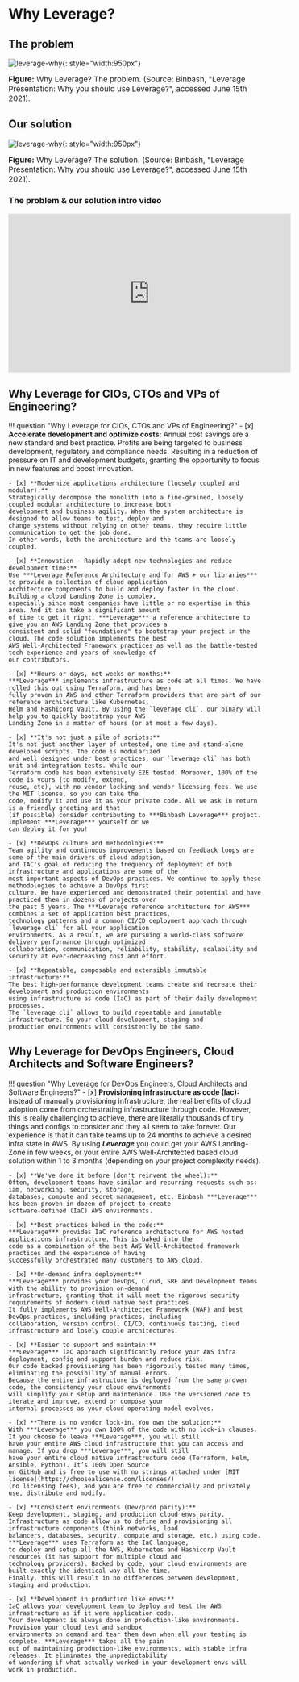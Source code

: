 # Why Leverage?

## The problem
![leverage-why](../../../assets/images/diagrams/leverage-why-problem.png "Leverage"){: style="width:950px"}
<figcaption style="font-size:15px">
<b>Figure:</b> Why Leverage? The problem.
(Source: Binbash, "Leverage Presentation: Why you should use Leverage?", accessed June 15th 2021).
</figcaption>

## Our solution
![leverage-why](../../../assets/images/diagrams/leverage-why-solution.png "Leverage"){: style="width:950px"}
<figcaption style="font-size:15px">
<b>Figure:</b> Why Leverage? The solution.
(Source: Binbash, "Leverage Presentation: Why you should use Leverage?", accessed June 15th 2021).
</figcaption>

### The problem & our solution intro video
<iframe width="560" height="315" src="https://www.youtube.com/embed/-vb9Qtz6mLs" title="YouTube video player" frameborder="0" allow="accelerometer; autoplay; clipboard-write; encrypted-media; gyroscope; picture-in-picture" allowfullscreen></iframe>

## Why Leverage for CIOs, CTOs and VPs of Engineering?

!!! question "Why Leverage for CIOs, CTOs and VPs of Engineering?"
    - [x] **Accelerate development and optimize costs:**
    Annual cost savings are a new standard and best practice. Profits are being targeted to business development,
    regulatory and compliance needs. Resulting in a reduction of pressure on IT and development budgets, granting
    the opportunity to focus in new features and boost innovation.

    - [x] **Modernize applications architecture (loosely coupled and modular):**
    Strategically decompose the monolith into a fine-grained, loosely coupled modular architecture to increase both 
    development and business agility. When the system architecture is designed to allow teams to test, deploy and
    change systems without relying on other teams, they require little communication to get the job done. 
    In other words, both the architecture and the teams are loosely coupled.

    - [x] **Innovation - Rapidly adopt new technologies and reduce development time:**
    Use ***Leverage Reference Architecture and for AWS + our libraries*** to provide a collection of cloud application
    architecture components to build and deploy faster in the cloud. Building a cloud Landing Zone is complex, 
    especially since most companies have little or no expertise in this area. And it can take a significant amount 
    of time to get it right. ***Leverage*** a reference architecture to give you an AWS Landing Zone that provides a 
    consistent and solid "foundations" to bootstrap your project in the cloud. The code solution implements the best 
    AWS Well-Architected Framework practices as well as the battle-tested tech experience and years of knowledge of
    our contributors.

    - [x] **Hours or days, not weeks or months:**
    ***Leverage*** implements infrastructure as code at all times. We have rolled this out using Terraform, and has been
    fully proven in AWS and other Terraform providers that are part of our reference architecture like Kubernetes,
    Helm and Hashicorp Vault. By using the `leverage cli`, our binary will help you to quickly bootstrap your AWS
    Landing Zone in a matter of hours (or at most a few days).

    - [x] **It's not just a pile of scripts:**
    It's not just another layer of untested, one time and stand-alone developed scripts. The code is modularized
    and well designed under best practices, our `leverage cli` has both unit and integration tests. While our
    Terraform code has been extensively E2E tested. Moreover, 100% of the code is yours (to modify, extend,
    reuse, etc), with no vendor locking and vendor licensing fees. We use the MIT license, so you can take the
    code, modify it and use it as your private code. All we ask in return is a friendly greeting and that
    (if possible) consider contributing to ***Binbash Leverage*** project. Implement ***Leverage*** yourself or we 
    can deploy it for you!

    - [x] **DevOps culture and methodologies:**
    Team agility and continuous improvements based on feedback loops are some of the main drivers of cloud adoption,
    and IAC's goal of reducing the frequency of deployment of both infrastructure and applications are some of the
    most important aspects of DevOps practices. We continue to apply these methodologies to achieve a DevOps first
    culture. We have experienced and demonstrated their potential and have practiced them in dozens of projects over
    the past 5 years. The ***Leverage reference architecture for AWS*** combines a set of application best practices,
    technology patterns and a common CI/CD deployment approach through `leverage cli` for all your application 
    environments. As a result, we are pursuing a world-class software delivery performance through optimized
    collaboration, communication, reliability, stability, scalability and security at ever-decreasing cost and effort.

    - [x] **Repeatable, composable and extensible immutable infrastructure:**
    The best high-performance development teams create and recreate their development and production environments
    using infrastructure as code (IaC) as part of their daily development processes.
    The `leverage cli` allows to build repeatable and immutable infrastructure. So your cloud development, staging and 
    production environments will consistently be the same.

## Why Leverage for DevOps Engineers, Cloud Architects and Software Engineers?
!!! question "Why Leverage for DevOps Engineers, Cloud Architects and Software Engineers?"
    - [x] **Provisioning infrastructure as code (Iac):**
    Instead of manually provisioning infrastructure, the real benefits of cloud adoption come from orchestrating
    infrastructure through code. However, this is really challenging to achieve, there are literally thousands of
    tiny things and configs to consider and they all seem to take forever. Our experience is that it can take teams
    up to 24 months to achieve a desired infra state in AWS.
    By using ***Leverage*** you could get your AWS Landing-Zone in few weeks, or your entire
    AWS Well-Architected based cloud solution within 1 to 3 months (depending on your project complexity needs).

    - [x] **We've done it before (don't reinvent the wheel):**
    Often, development teams have similar and recurring requests such as: iam, networking, security, storage, 
    databases, compute and secret management, etc. Binbash ***Leverage*** has been proven in dozen of project to create
    software-defined (IaC) AWS environments.

    - [x] **Best practices baked in the code:**
    ***Leverage*** provides IaC reference architecture for AWS hosted applications infrastructure. This is baked into the
    code as a combination of the best AWS Well-Architected framework practices and the experience of having
    successfully orchestrated many customers to AWS cloud.

    - [x] **On-demand infra deployment:**
    ***Leverage*** provides your DevOps, Cloud, SRE and Development teams with the ability to provision on-demand
    infrastructure, granting that it will meet the rigorous security requirements of modern cloud native best practices. 
    It fully implements AWS Well-Architected Framework (WAF) and best DevOps practices, including practices, including
    collaboration, version control, CI/CD, continuous testing, cloud infrastructure and losely couple architectures.

    - [x] **Easier to support and maintain:**
    ***Leverage*** IaC approach significantly reduce your AWS infra deployment, config and support burden and reduce risk. 
    Our code backed provisioning has been rigorously tested many times, eliminating the possibility of manual errors. 
    Because the entire infrastructure is deployed from the same proven code, the consistency your cloud environments
    will simplify your setup and maintenance. Use the versioned code to iterate and improve, extend or compose your
    internal processes as your cloud operating model evolves.

    - [x] **There is no vendor lock-in. You own the solution:**
    With ***Leverage*** you own 100% of the code with no lock-in clauses. If you choose to leave ***Leverage***, you will still 
    have your entire AWS cloud infrastructure that you can access and manage. If you drop ***Leverage***, you will still
    have your entire cloud native infrastructure code (Terraform, Helm, Ansible, Python). It’s 100% Open Source
    on GitHub and is free to use with no strings attached under [MIT license](https://choosealicense.com/licenses/) 
    (no licensing fees), and you are free to commercially and privately use, distribute and modify.

    - [x] **Consistent environments (Dev/prod parity):**
    Keep development, staging, and production cloud envs parity.
    Infrastructure as code allow us to define and provisioning all infrastructure components (think networks, load 
    balancers, databases, security, compute and storage, etc.) using code. ***Leverage*** uses Terraform as the IaC language,
    to deploy and setup all the AWS, Kubernetes and Hashicorp Vault resources (it has support for multiple cloud and
    technology providers). Backed by code, your cloud environments are built exactly the identical way all the time. 
    Finally, this will result in no differences between development, staging and production.

    - [x] **Development in production like envs:**
    IaC allows your development team to deploy and test the AWS infrastructure as if it were application code. 
    Your development is always done in production-like environments. Provision your cloud test and sandbox 
    environments on demand and tear them down when all your testing is complete. ***Leverage*** takes all the pain
    out of maintaining production-like environments, with stable infra releases. It eliminates the unpredictability
    of wondering if what actually worked in your development envs will work in production.